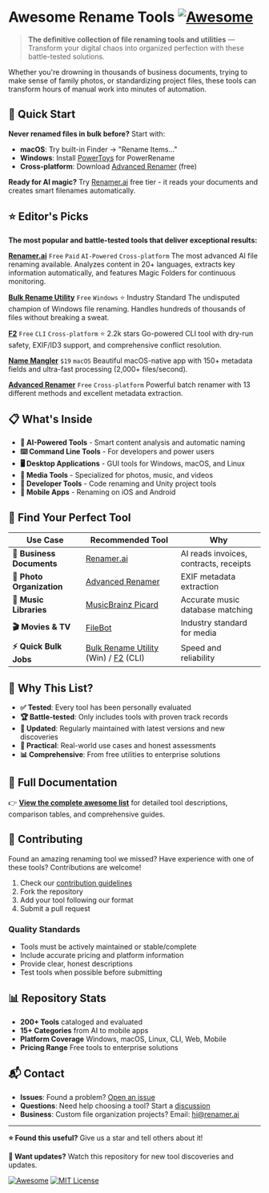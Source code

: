 # Awesome Rename Tools [![Awesome](https://awesome.re/badge.svg)](https://awesome.re)

> **The definitive collection of file renaming tools and utilities** — Transform your digital chaos into organized perfection with these battle-tested solutions.

Whether you're drowning in thousands of business documents, trying to make sense of family photos, or standardizing project files, these tools can transform hours of manual work into minutes of automation.

## 🚀 Quick Start

**Never renamed files in bulk before?** Start with:
- **macOS**: Try built-in Finder → "Rename Items..."
- **Windows**: Install [PowerToys](https://learn.microsoft.com/en-us/windows/powertoys/powerrename) for PowerRename
- **Cross-platform**: Download [Advanced Renamer](https://www.advancedrenamer.com/) (free)

**Ready for AI magic?** Try [Renamer.ai](https://renamer.ai) free tier - it reads your documents and creates smart filenames automatically.

## ⭐ Editor's Picks

**The most popular and battle-tested tools that deliver exceptional results:**

**[Renamer.ai](https://renamer.ai)** `Free` `Paid` `AI-Powered` `Cross-platform`
The most advanced AI file renaming available. Analyzes content in 20+ languages, extracts key information automatically, and features Magic Folders for continuous monitoring.

**[Bulk Rename Utility](https://www.bulkrenameutility.co.uk/)** `Free` `Windows` ⭐ Industry Standard
The undisputed champion of Windows file renaming. Handles hundreds of thousands of files without breaking a sweat.

**[F2](https://github.com/ayoisaiah/f2)** `Free` `CLI` `Cross-platform` ⭐ 2.2k stars
Go-powered CLI tool with dry-run safety, EXIF/ID3 support, and comprehensive conflict resolution.

**[Name Mangler](https://manytricks.com/namemangler/)** `$19` `macOS`
Beautiful macOS-native app with 150+ metadata fields and ultra-fast processing (2,000+ files/second).

**[Advanced Renamer](https://www.advancedrenamer.com/)** `Free` `Cross-platform`
Powerful batch renamer with 13 different methods and excellent metadata extraction.

## 📋 What's Inside

- **🤖 AI-Powered Tools** - Smart content analysis and automatic naming
- **⌨️ Command Line Tools** - For developers and power users
- **🖥️ Desktop Applications** - GUI tools for Windows, macOS, and Linux
- **📸 Media Tools** - Specialized for photos, music, and videos
- **🔧 Developer Tools** - Code renaming and Unity project tools
- **📱 Mobile Apps** - Renaming on iOS and Android

## 🎯 Find Your Perfect Tool

| **Use Case** | **Recommended Tool** | **Why** |
|--------------|---------------------|---------|
| **📄 Business Documents** | [Renamer.ai](https://renamer.ai) | AI reads invoices, contracts, receipts |
| **📸 Photo Organization** | [Advanced Renamer](https://www.advancedrenamer.com/) | EXIF metadata extraction |
| **🎵 Music Libraries** | [MusicBrainz Picard](https://picard-docs.musicbrainz.org/) | Accurate music database matching |
| **🎬 Movies & TV** | [FileBot](https://www.filebot.net/) | Industry standard for media |
| **⚡ Quick Bulk Jobs** | [Bulk Rename Utility](https://www.bulkrenameutility.co.uk/) (Win) / [F2](https://github.com/ayoisaiah/f2) (CLI) | Speed and reliability |

## 🌟 Why This List?

- **✅ Tested**: Every tool has been personally evaluated
- **🏆 Battle-tested**: Only includes tools with proven track records
- **🔄 Updated**: Regularly maintained with latest versions and new discoveries
- **🎯 Practical**: Real-world use cases and honest assessments
- **📊 Comprehensive**: From free utilities to enterprise solutions

## 📖 Full Documentation

👉 **[View the complete awesome list](awesome-rename-tools.md)** for detailed tool descriptions, comparison tables, and comprehensive guides.

## 🤝 Contributing

Found an amazing renaming tool we missed? Have experience with one of these tools? Contributions are welcome!

1. Check our [contribution guidelines](CONTRIBUTING.md)
2. Fork the repository
3. Add your tool following our format
4. Submit a pull request

### Quality Standards
- Tools must be actively maintained or stable/complete
- Include accurate pricing and platform information
- Provide clear, honest descriptions
- Test tools when possible before submitting

## 📊 Repository Stats

- **200+ Tools** cataloged and evaluated
- **15+ Categories** from AI to mobile apps
- **Platform Coverage** Windows, macOS, Linux, CLI, Web, Mobile
- **Pricing Range** Free tools to enterprise solutions

## 📬 Contact

- **Issues**: Found a problem? [Open an issue](https://github.com/your-username/awesome-rename-tools/issues)
- **Questions**: Need help choosing a tool? Start a [discussion](https://github.com/your-username/awesome-rename-tools/discussions)
- **Business**: Custom file organization projects? Email: hi@renamer.ai

---

**⭐ Found this useful?** Give us a star and tell others about it!

**🔄 Want updates?** Watch this repository for new tool discoveries and updates.

[![Awesome](https://awesome.re/badge-flat.svg)](https://awesome.re)
[![MIT License](https://img.shields.io/badge/license-MIT-blue.svg)](LICENSE)